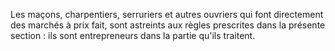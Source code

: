   
 Les maçons, charpentiers, serruriers et autres ouvriers qui font directement des marchés à prix fait, sont astreints aux règles prescrites dans la présente section : ils sont entrepreneurs dans la partie qu'ils traitent.  

  
